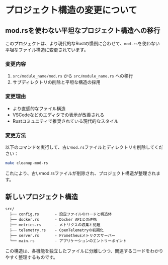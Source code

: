 # プロジェクト構造の変更について

## mod.rsを使わない平坦なプロジェクト構造への移行

このプロジェクトは、より現代的なRustの慣例に合わせて、`mod.rs`を使わない平坦なファイル構造に変更されています。

### 変更内容

1. `src/module_name/mod.rs` から `src/module_name.rs` への移行
2. サブディレクトリの削除と平坦な構造の採用

### 変更理由

- より直感的なファイル構造
- VSCodeなどのエディタでの表示が改善される
- Rustコミュニティで推奨されている現代的なスタイル

### 変更方法

以下のコマンドを実行して、古い`mod.rs`ファイルとディレクトリを削除してください：

```bash
make cleanup-mod-rs
```

これにより、古いmod.rsファイルが削除され、プロジェクト構造が整理されます。

## 新しいプロジェクト構造

```
src/
  ├── config.rs       - 設定ファイルのロードと構造体
  ├── docker.rs       - Docker APIとの連携
  ├── metrics.rs      - メトリクスの収集と処理
  ├── telemetry.rs    - OpenTelemetryの初期化
  ├── server.rs       - Prometheusメトリクスサーバー
  └── main.rs         - アプリケーションのエントリーポイント
```

この構造は、各機能を独立したファイルに分離しつつ、関連するコードをわかりやすく整理するものです。